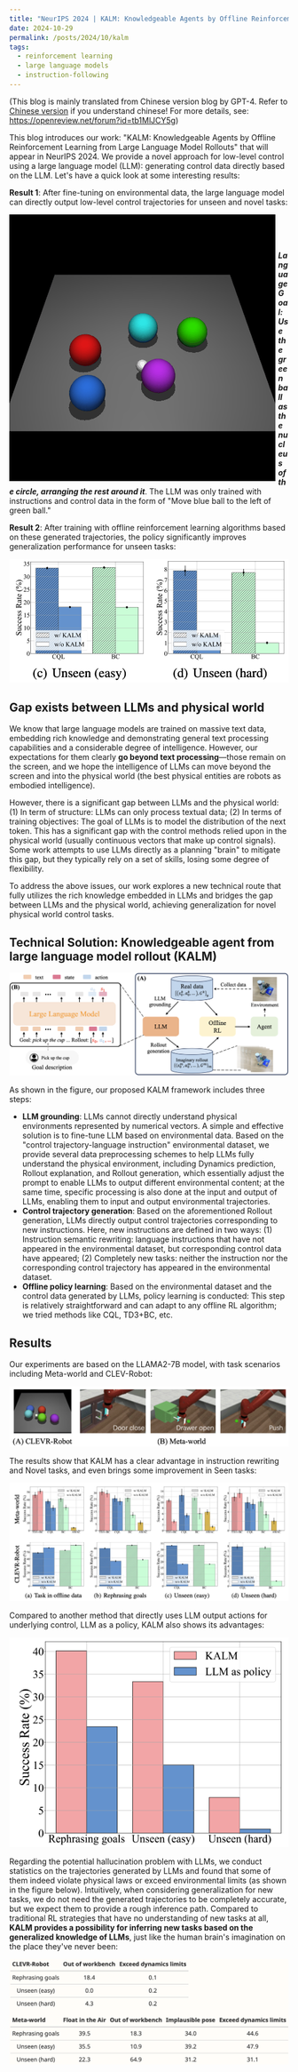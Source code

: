 ```yaml
---
title: "NeurIPS 2024 | KALM: Knowledgeable Agents by Offline Reinforcement Learning from Large Language Model Rollouts"
date: 2024-10-29
permalink: /posts/2024/10/kalm
tags:
  - reinforcement learning
  - large language models
  - instruction-following
---
```


(This blog is mainly translated from Chinese version blog by GPT-4. Refer to [Chinese version]() if you understand chinese! For more details, see: https://openreview.net/forum?id=tb1MlJCY5g)

This blog introduces our work: "KALM: Knowledgeable Agents by Offline Reinforcement Learning from Large Language Model Rollouts" that will appear in NeurIPS 2024.  We provide a novel approach for low-level control using a large language model (LLM): generating control data directly based on the LLM. Let's have a quick look at some interesting results:

**Result 1**: After fine-tuning on environmental data, the large language model can directly output low-level control trajectories for unseen and novel tasks:

<img src="/images/posts/kalm//clevr.gif" alt="Example of result" style="float: left; margin-right: 5px;"/>

<br>
<br>
<br>

***Language Goal: Use the green ball as the nucleus of the circle, arranging the rest around it***. The LLM was only trained with instructions and control data in the form of "Move blue ball to the left of green ball."

**Result 2**: After training with offline reinforcement learning algorithms based on these generated trajectories, the policy significantly improves generalization performance for unseen tasks:

![](/images/posts/kalm/partial_result.png)

## Gap exists between LLMs and physical world

We know that large language models are trained on massive text data, embedding rich knowledge and demonstrating general text processing capabilities and a considerable degree of intelligence. However, our expectations for them clearly **go beyond text processing**—those remain on the screen, and we hope the intelligence of LLMs can move beyond the screen and into the physical world (the best physical entities are robots as embodied intelligence).

However, there is a significant gap between LLMs and the physical world: (1) In term of structure: LLMs can only process textual data; (2) In terms of training objectives: The goal of LLMs is to model the distribution of the next token. This has a significant gap with the control methods relied upon in the physical world (usually continuous vectors that make up control signals). Some work attempts to use LLMs directly as a planning "brain" to mitigate this gap, but they typically rely on a set of skills, losing some degree of flexibility.

To address the above issues, our work explores a new technical route that fully utilizes the rich knowledge embedded in LLMs and bridges the gap between LLMs and the physical world, achieving generalization for novel physical world control tasks.

## Technical Solution: Knowledgeable agent from large language model rollout (KALM)

![](/images/posts/kalm/framework.png)

As shown in the figure, our proposed KALM framework includes three steps:

- **LLM grounding**: LLMs cannot directly understand physical environments represented by numerical vectors. A simple and effective solution is to fine-tune LLM based on environmental data. Based on the "control trajectory-language instruction" environmental dataset, we provide several data preprocessing schemes to help LLMs fully understand the physical environment, including Dynamics prediction, Rollout explanation, and Rollout generation, which essentially adjust the prompt to enable LLMs to output different environmental content; at the same time, specific processing is also done at the input and output of LLMs, enabling them to input and output environmental trajectories.
- **Control trajectory generation**: Based on the aforementioned Rollout generation, LLMs directly output control trajectories corresponding to new instructions. Here, new instructions are defined in two ways: (1) Instruction semantic rewriting: language instructions that have not appeared in the environmental dataset, but corresponding control data have appeared; (2) Completely new tasks: neither the instruction nor the corresponding control trajectory has appeared in the environmental dataset.
- **Offline policy learning**: Based on the environmental dataset and the control data generated by LLMs, policy learning is conducted: This step is relatively straightforward and can adapt to any offline RL algorithm; we tried methods like CQL, TD3+BC, etc.

## Results

Our experiments are based on the LLAMA2-7B model, with task scenarios including Meta-world and CLEV-Robot:

![](/images/posts/kalm/env_fig.png)

The results show that KALM has a clear advantage in instruction rewriting and Novel tasks, and even brings some improvement in Seen tasks:

![](/images/posts/kalm/result.png)

Compared to another method that directly uses LLM output actions for underlying control, LLM as a policy, KALM also shows its advantages:

![](/images/posts/kalm/llm_as_policy.png)

Regarding the potential hallucination problem with LLMs, we conduct statistics on the trajectories generated by LLMs and found that some of them indeed violate physical laws or exceed environmental limits (as shown in the figure below). Intuitively, when considering generalization for new tasks, we do not need the generated trajectories to be completely accurate, but we expect them to provide a rough inference path. Compared to traditional RL strategies that have no understanding of new tasks at all, **KALM provides a possibility for inferring new tasks based on the generalized knowledge of LLMs**, just like the human brain's imagination on the place they've never been:

![](/images/posts/kalm/analysis.png)


